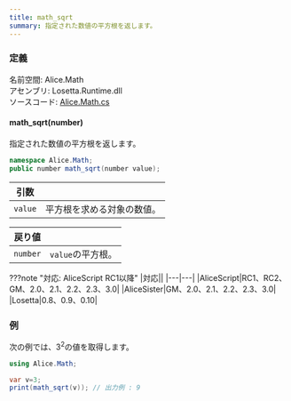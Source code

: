 ```yaml
---
title: math_sqrt
summary: 指定された数値の平方根を返します。
---
```


### 定義
名前空間: Alice.Math<br/>
アセンブリ: Losetta.Runtime.dll<br/>
ソースコード: [Alice.Math.cs](https://github.com/WSOFT-Project/Losetta/blob/master/Losetta.Runtime/Alice.Math.cs)

#### math_sqrt(number)

指定された数値の平方根を返します。

```cs title="AliceScript"
namespace Alice.Math;
public number math_sqrt(number value);
```

|引数| |
|-|-|
|`value`|平方根を求める対象の数値。|

|戻り値| |
|-|-|
|`number`|`value`の平方根。|

???note "対応: AliceScript RC1以降"
    |対応||
    |---|---|
    |AliceScript|RC1、RC2、GM、2.0、2.1、2.2、2.3、3.0|
    |AliceSister|GM、2.0、2.1、2.2、2.3、3.0|
    |Losetta|0.8、0.9、0.10|

### 例
次の例では、$3^2$の値を取得します。

```cs title="AliceScript"
using Alice.Math;

var v=3;
print(math_sqrt(v)); // 出力例 : 9
```